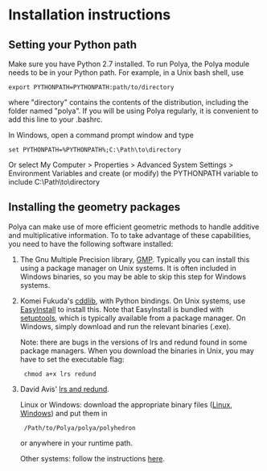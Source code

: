 Installation instructions
=========================

Setting your Python path
------------------------

Make sure you have Python 2.7 installed. To run Polya, the Polya module needs to be in your Python path. For example, in a Unix bash shell, use

    export PYTHONPATH=PYTHONPATH:path/to/directory

where "directory" contains the contents of the distribution, including the folder named "polya". If you will be using Polya regularly, it is convenient to add this line to your .bashrc.

In Windows, open a command prompt window and type

    set PYTHONPATH=%PYTHONPATH%;C:\Path\to\directory

Or select My Computer > Properties > Advanced System Settings > Environment Variables and create (or modify) the PYTHONPATH variable to include C:\Path\to\directory


Installing the geometry packages
--------------------------------

Polya can make use of more efficient geometric methods to handle additive and multiplicative information. To to take advantage of these capabilities, you need to have the following software installed:

1. The Gnu Multiple Precision library, [GMP](https://gmplib.org/). Typically you can install this using a package manager on Unix systems. It is often included in Windows binaries, so you may be able to skip this step for Windows systems.

2. Komei Fukuda's [cddlib](https://pypi.python.org/pypi/pycddlib/#downloads), with Python bindings. On Unix systems, use [EasyInstall](http://peak.telecommunity.com/DevCenter/EasyInstall) to install this. Note that EasyInstall is bundled with [setuptools](https://pypi.python.org/pypi/setuptools), which is typically available from a package manager. On Windows, simply download and run the relevant binaries (.exe). 

    Note: there are bugs in the versions of lrs and redund found in some package managers. When you download the binaries in Unix, you may have to set the executable flag:

        chmod a+x lrs redund

3. David Avis' [lrs and redund](http://cgm.cs.mcgill.ca/~avis/C/lrs.html). 

    Linux or Windows: download the appropriate binary files ([Linux](http://cgm.cs.mcgill.ca/~avis/C/lrslib/binaries/linux/), [Windows](http://cgm.cs.mcgill.ca/~avis/C/lrslib/binaries/windows/)) and put them in 
   
        /Path/to/Polya/polya/polyhedron
       
    or anywhere in your runtime path.

    Other systems: follow the instructions [here](http://cgm.cs.mcgill.ca/~avis/C/lrslib/USERGUIDE.html#Installation%20Section).

